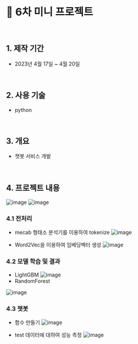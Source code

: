 # :pushpin: 6차 미니 프로젝트
</br>

## 1. 제작 기간 
- 2023년 4월 17일 ~ 4월 20일

</br>

## 2. 사용 기술
- python

</br>

## 3. 개요
- 챗봇 서비스 개발 

</br>

## 4. 프로젝트 내용
![image](https://github.com/9eun/aivle3th/assets/113655865/38a6bff8-f16e-432f-b49d-70a66e4bd6bc)
![image](https://github.com/9eun/aivle3th/assets/113655865/b58e5620-9e5d-43c9-a6fc-52becebe1816)

### 4.1 전처리
- mecab 형태소 분석기를 이용하여 tokenize
![image](https://github.com/9eun/aivle3th/assets/113655865/7a7423e5-de77-4f29-b79b-c9242d445397)

- Word2Vec을 이용하여 임베딩벡터 생성
![image](https://github.com/9eun/aivle3th/assets/113655865/ed66ba0c-a7a7-428c-8f31-7b24f6b2e42e)


### 4.2 모델 학습 및 결과
- LightGBM
![image](https://github.com/9eun/aivle3th/assets/113655865/fc21dd41-b2c9-4c84-bd84-3f3ce5ce0ec9)
- RandomForest

![image](https://github.com/9eun/aivle3th/assets/113655865/9d661f44-5429-43ab-ab0d-09152d4ebc87)

### 4.3 챗봇
- 함수 만들기
![image](https://github.com/9eun/aivle3th/assets/113655865/3be89e64-3dae-413e-8a0c-3481e678dc10)

- test 데이터에 대하여 성능 측정
![image](https://github.com/9eun/aivle3th/assets/113655865/98ab00b3-5d4e-40c4-9d33-9e9d27729f1e)


</br>
